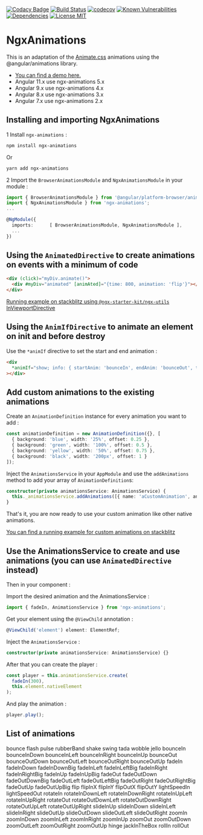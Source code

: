 [![Codacy Badge](https://api.codacy.com/project/badge/Grade/f5608bd57e6841cb9f6da08b8a241a43)](https://app.codacy.com/app/ibenjelloun/ngx-animations?utm_source=github.com&utm_medium=referral&utm_content=ibenjelloun/ngx-animations&utm_campaign=Badge_Grade_Dashboard)
[![Build Status](https://travis-ci.org/ibenjelloun/ngx-animations.svg?branch=master)](https://travis-ci.org/ibenjelloun/ngx-animations)
[![codecov](https://codecov.io/gh/ibenjelloun/ngx-animations/branch/master/graph/badge.svg)](https://codecov.io/gh/ibenjelloun/ngx-animations/branch/master)
[![Known Vulnerabilities](https://snyk.io/test/github/ibenjelloun/ngx-animations/badge.svg?targetFile=libs/ngx-animations/package.json)](https://snyk.io/test/github/ibenjelloun/ngx-animations?targetFile=libs/ngx-animations/package.json)
[![Dependencies](https://david-dm.org/ibenjelloun/ngx-animations.svg)](https://david-dm.org/ibenjelloun/ngx-animations?view=list)
[![License MIT](https://img.shields.io/badge/license-MIT-blue.svg)](https://github.com/ibenjelloun/ngx-animations/blob/master/LICENSE)

# NgxAnimations

This is an adaptation of the [Animate.css](https://daneden.github.io/animate.css/) animations using the @angular/animations library.

*   [You can find a demo here.](https://stackblitz.com/edit/ngx-animations)
*   Angular 11.x use ngx-animations 5.x
*   Angular 9.x use ngx-animations 4.x
*   Angular 8.x use ngx-animations 3.x
*   Angular 7.x use ngx-animations 2.x

## Installing and importing NgxAnimations

1   Install `ngx-animations` :

```bash
npm install ngx-animations
```

Or

```bash
yarn add ngx-animations
```

2   Import the `BrowserAnimationsModule` and `NgxAnimationsModule` in your module :

```typescript
import { BrowserAnimationsModule } from '@angular/platform-browser/animations';
import { NgxAnimationsModule } from 'ngx-animations';
...

@NgModule({
  imports:      [ BrowserAnimationsModule, NgxAnimationsModule ],
  ...
})
```

## Using the `AnimatedDirective` to create animations on events with a minimum of code

```html
<div (click)="myDiv.animate()">
  <div #myDiv="animated" [animAted]="{time: 800, animation: 'flip'}"></div>
</div>
```

[Running example on stackblitz using `@ngx-starter-kit/ngx-utils` InViewportDirective](https://stackblitz.com/edit/ngx-animations-animated-directive-inviewport)

## Using the `AnimIfDirective` to animate an element on init and before destroy

Use the `*animIf` directive to set the start and end animation :

```html
<div
  *animIf="show; info: { startAnim: 'bounceIn', endAnim: 'bounceOut', time: 1000 }"
></div>
```

## Add custom animations to the existing animations

Create an `AnimationDefinition` instance for every animation you want to add :

```typescript
const animationDefinition = new AnimationDefinition({}, [
  { background: 'blue', width: '25%', offset: 0.25 },
  { background: 'green', width: '100%', offset: 0.5 },
  { background: 'yellow', width: '50%', offset: 0.75 },
  { background: 'black', width: '200px', offset: 1 }
]);
```

Inject the `AnimationsService` in your `AppModule` and use the `addAnimations` method to add your array of `AnimationDefinition`s:

```typescript
constructor(private animationsService: AnimationsService) {
  this._animationsService.addAnimations([{ name: 'aCustomAnimation', animation: animationDefinition }]);
}
```

That's it, you are now ready to use your custom animation like other native animations.

[You can find a running example for custom animations on stackblitz](https://stackblitz.com/edit/ngx-animations-custom-animation)

## Use the AnimationsService to create and use animations (you can use `AnimatedDirective` instead)

Then in your component :

Import the desired animation and the AnimationsService :

```typescript
import { fadeIn, AnimationsService } from 'ngx-animations';
```

Get your element using the `@ViewChild` annotation :

```typescript
@ViewChild('element') element: ElementRef;
```

Inject the `AnimationsService` :

```typescript
constructor(private animationsService: AnimationsService) {}
```

After that you can create the player :

```typescript
const player = this.animationsService.create(
  fadeIn(300),
  this.element.nativeElement
);
```

And play the animation :

```typescript
player.play();
```

## List of animations

bounce
flash
pulse
rubberBand
shake
swing
tada
wobble
jello
bounceIn
bounceInDown
bounceInLeft
bounceInRight
bounceInUp
bounceOut
bounceOutDown
bounceOutLeft
bounceOutRight
bounceOutUp
fadeIn
fadeInDown
fadeInDownBig
fadeInLeft
fadeInLeftBig
fadeInRight
fadeInRightBig
fadeInUp
fadeInUpBig
fadeOut
fadeOutDown
fadeOutDownBig
fadeOutLeft
fadeOutLeftBig
fadeOutRight
fadeOutRightBig
fadeOutUp
fadeOutUpBig
flip
flipInX
flipInY
flipOutX
flipOutY
lightSpeedIn
lightSpeedOut
rotateIn
rotateInDownLeft
rotateInDownRight
rotateInUpLeft
rotateInUpRight
rotateOut
rotateOutDownLeft
rotateOutDownRight
rotateOutUpLeft
rotateOutUpRight
slideInUp
slideInDown
slideInLeft
slideInRight
slideOutUp
slideOutDown
slideOutLeft
slideOutRight
zoomIn
zoomInDown
zoomInLeft
zoomInRight
zoomInUp
zoomOut
zoomOutDown
zoomOutLeft
zoomOutRight
zoomOutUp
hinge
jackInTheBox
rollIn
rollOut
